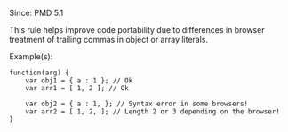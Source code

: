 Since: PMD 5.1

This rule helps improve code portability due to differences in browser treatment of trailing commas in object or array literals.

Example(s):
```
function(arg) {
    var obj1 = { a : 1 }; // Ok
    var arr1 = [ 1, 2 ]; // Ok

    var obj2 = { a : 1, }; // Syntax error in some browsers!
    var arr2 = [ 1, 2, ]; // Length 2 or 3 depending on the browser!
}
```
